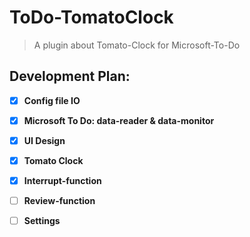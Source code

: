 # ToDo-TomatoClock
> A plugin about Tomato-Clock for Microsoft-To-Do

## Development Plan:
- [x] **Config file IO** 
- [x] **Microsoft To Do: data-reader & data-monitor**
- [x] **UI Design**
- [x] **Tomato Clock**
- [x] **Interrupt-function**
- [ ] **Review-function**
- [ ] **Settings**


<!-- ### Functions
* Microsoft To Do:
    * 读取数据库: 读取任务，读取今日任务;
    * 置顶的任务看板
    * 监视数据库变化，及时更新看板
    * 计算任务优先级(一期不做)
* 番茄: (全部待处理事项表、当天的待办事项表、回顾记录表: 前两者由 Microsoft To Do 提供，因此只需要额外提供回顾记录功能即可)
  * 打断记录
    * 快捷键「进入打断」与「终止打断」，可输入备注
  * 回顾记录:
    * 每一次番茄都有记录，何时开始，何时结束，打断列表，备注信息
    * 生成一段时间内的报表，提供可视化效果
* 自定义:
  * 番茄时长
  * 间隔时长
  * 提醒铃声
  * 颜色背景 -->